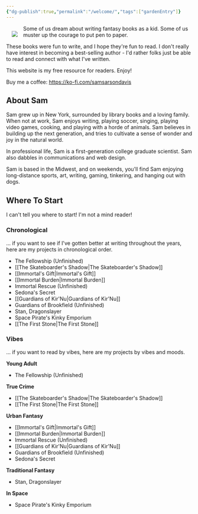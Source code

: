 ```yaml
---
{"dg-publish":true,"permalink":"/welcome/","tags":["gardenEntry"]}
---
```


<img src="https://nonbeenary.com/sam-sarson-davis.jpg" style="float: left; max-width: 200px; padding: 15px;">Some of us dream about writing fantasy books as a kid. Some of us muster up the courage to put pen to paper.

These books were fun to write, and I hope they're fun to read. I don't really have interest in becoming a best-selling author - I'd rather folks just be able to read and connect with what I've written. 

This website is my free resource for readers. Enjoy!

Buy me a coffee: https://ko-fi.com/samsarsondavis

## About Sam
Sam grew up in New York, surrounded by library books and a loving family. When not at work, Sam enjoys writing, playing soccer, singing, playing video games, cooking, and playing with a horde of animals. Sam believes in building up the next generation, and tries to cultivate a sense of wonder and joy in the natural world. 

In  professional life, Sam is a first-generation college graduate scientist. Sam also dabbles in communications and web design. 

Sam is based in the Midwest, and on weekends, you'll find Sam enjoying long-distance sports, art, writing, gaming, tinkering, and hanging out with dogs.

## Where To Start
I can't tell you where to start! I'm not a mind reader! 

### Chronological
... if you want to see if I've gotten better at writing throughout the years, here are my projects in chronological order.
 - The Fellowship (Unfinished)
 - [[The Skateboarder's Shadow\|The Skateboarder's Shadow]]
 - [[Immortal's Gift\|Immortal's Gift]]
 - [[Immortal Burden\|Immortal Burden]]
 - Immortal Rescue (Unfinished)
 - Sedona's Secret
 - [[Guardians of Kir'Nu\|Guardians of Kir'Nu]]
 - Guardians of Brookfield (Unfinished)
 - Stan, Dragonslayer
 - Space Pirate's Kinky Emporium
 - [[The First Stone\|The First Stone]]

### Vibes
... if you want to read by vibes, here are my projects by vibes and moods.

**Young Adult**
- The Fellowship (Unfinished)

**True Crime**
 - [[The Skateboarder's Shadow\|The Skateboarder's Shadow]]
 - [[The First Stone\|The First Stone]]

**Urban Fantasy**
 - [[Immortal's Gift\|Immortal's Gift]]
 - [[Immortal Burden\|Immortal Burden]]
 - Immortal Rescue (Unfinished)
 - [[Guardians of Kir'Nu\|Guardians of Kir'Nu]]
 - Guardians of Brookfield (Unfinished)
 - Sedona's Secret

**Traditional Fantasy**
 - Stan, Dragonslayer

**In Space**
- Space Pirate's Kinky Emporium